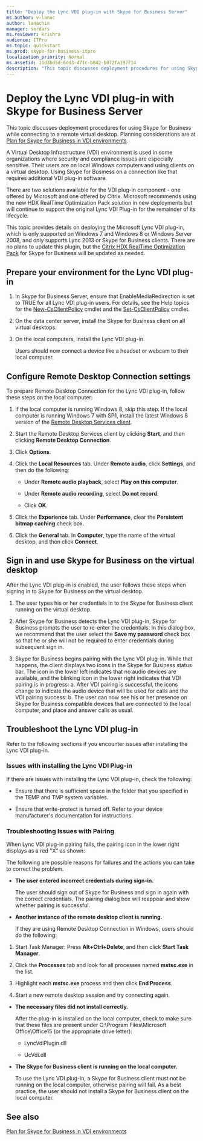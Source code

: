 ```yaml
---
title: "Deploy the Lync VDI plug-in with Skype for Business Server"
ms.author: v-lanac
author: lanachin
manager: serdars
ms.reviewer: krishra
audience: ITPro
ms.topic: quickstart
ms.prod: skype-for-business-itpro
localization_priority: Normal
ms.assetid: 11d3bd5d-6dd3-471c-b842-b072fa197714
description: "This topic discusses deployment procedures for using Skype for Business while connecting to a remote virtual desktop."
---
```


# Deploy the Lync VDI plug-in with Skype for Business Server
 
This topic discusses deployment procedures for using Skype for Business while connecting to a remote virtual desktop. Planning considerations are at [Plan for Skype for Business in VDI environments](../../plan-your-deployment/clients-and-devices/vdi-environments.md).
  
A Virtual Desktop Infrastructure (VDI) environment is used in some organizations where security and compliance issues are especially sensitive. Their users are on local Windows computers and using clients on a virtual desktop. Using Skype for Business on a connection like that requires additional VDI plug-in software.
  
There are two solutions available for the VDI plug-in component - one offered by Microsoft and one offered by Citrix. Microsoft recommends using the new HDX RealTime Optimization Pack solution in new deployments but will continue to support the original Lync VDI Plug-in for the remainder of its lifecycle. 
  
This topic provides details on deploying the Microsoft Lync VDI plug-in, which is only supported on Windows 7 and Windows 8 or Windows Server 2008, and only supports Lync 2013 or Skype for Business clients. There are no plans to update this plugin, but the [Citrix HDX RealTime Optimization Pack](../../plan-your-deployment/clients-and-devices/vdi-environments.md#Citrix_RT) for Skype for Business will be updated as needed.
  
## Prepare your environment for the Lync VDI plug-in
<a name="Prepare_vdi"> </a>

1. In Skype for Business Server, ensure that EnableMediaRedirection is set to TRUE for all Lync VDI plug-in users. For details, see the Help topics for the [New-CsClientPolicy](https://docs.microsoft.com/powershell/module/skype/new-csclientpolicy?view=skype-ps) cmdlet and the [Set-CsClientPolicy](https://docs.microsoft.com/powershell/module/skype/set-csclientpolicy?view=skype-ps) cmdlet.
    
2. On the data center server, install the Skype for Business client on all virtual desktops.
    
3. On the local computers, install the Lync VDI plug-in.
    
    Users should now connect a device like a headset or webcam to their local computer.
    
## Configure Remote Desktop Connection settings
<a name="Prepare_vdi"> </a>

To prepare Remote Desktop Connection for the Lync VDI plug-in, follow these steps on the local computer:
  
1. If the local computer is running Windows 8, skip this step. If the local computer is running Windows 7 with SP1, install the latest Windows 8 version of the [Remote Desktop Services client](https://go.microsoft.com/fwlink/p/?LinkId=268032).
    
2. Start the Remote Desktop Services client by clicking **Start**, and then clicking **Remote Desktop Connection**.
    
3. Click **Options**.
    
4. Click the **Local Resources** tab. Under **Remote audio**, click **Settings**, and then do the following:
    
   - Under **Remote audio playback**, select **Play on this computer**.
    
   - Under **Remote audio recording**, select **Do not record**.
    
   - Click **OK**.
    
5. Click the **Experience** tab. Under **Performance**, clear the **Persistent bitmap caching** check box.
    
6. Click the **General** tab. In **Computer**, type the name of the virtual desktop, and then click **Connect**. 
    
## Sign in and use Skype for Business on the virtual desktop
<a name="SfB_signin"> </a>

After the Lync VDI plug-in is enabled, the user follows these steps when signing in to Skype for Business on the virtual desktop.
  
1. The user types his or her credentials in to the Skype for Business client running on the virtual desktop.
    
2. After Skype for Business detects the Lync VDI plug-in, Skype for Business prompts the user to re-enter the credentials. In this dialog box, we recommend that the user select the **Save my password** check box so that he or she will not be required to enter credentials during subsequent sign in.
    
3. Skype for Business begins pairing with the Lync VDI plug-in. While that happens, the client displays two icons in the Skype for Business status bar. The icon in the lower left indicates that no audio devices are available, and the blinking icon in the lower right indicates that VDI pairing is in progress:
    a. After VDI pairing is successful, the icons change to indicate the audio device that will be used for calls and the VDI pairing success:
    b. The user can now see his or her presence on Skype for Business compatible devices that are connected to the local computer, and place and answer calls as usual.
    
## Troubleshoot the Lync VDI plug-in
<a name="tshoot_VDI"> </a>

Refer to the following sections if you encounter issues after installing the Lync VDI plug-in.
  
### Issues with installing the Lync VDI Plug-in

If there are issues with installing the Lync VDI plug-in, check the following:
  
- Ensure that there is sufficient space in the folder that you specified in the TEMP and TMP system variables.
    
- Ensure that write-protect is turned off. Refer to your device manufacturer's documentation for instructions.
    
### Troubleshooting Issues with Pairing

When Lync VDI plug-in pairing fails, the pairing icon in the lower right displays as a red "X" as shown: 
  
The following are possible reasons for failures and the actions you can take to correct the problem. 
  
- **The user entered incorrect credentials during sign-in.**
    
    The user should sign out of Skype for Business and sign in again with the correct credentials. The pairing dialog box will reappear and show whether pairing is successful.
    
- **Another instance of the remote desktop client is running.**
    
    If they are using Remote Desktop Connection in Windows, users should do the following:
    
1. Start Task Manager: Press **Alt+Ctrl+Delete**, and then click **Start Task Manager**.
    
2. Click the **Processes** tab and look for all processes named **mstsc.exe** in the list.
    
3. Highlight each **mstsc.exe** process and then click **End Process**. 
    
4. Start a new remote desktop session and try connecting again. 
    
- **The necessary files did not install correctly.**
    
    After the plug-in is installed on the local computer, check to make sure that these files are present under C:\Program Files\Microsoft Office\Office15 (or the appropriate drive letter):
    
  - LyncVdiPlugin.dll
    
  - UcVdi.dll
    
- **The Skype for Business client is running on the local computer.**
    
    To use the Lync VDI plug-in, a Skype for Business client must not be running on the local computer, otherwise pairing will fail. As a best practice, the user should not install a Skype for Business client on the local computer.
    
## See also
<a name="tshoot_VDI"> </a>

[Plan for Skype for Business in VDI environments](../../plan-your-deployment/clients-and-devices/vdi-environments.md)
